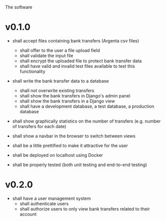 The software

# v0.1.0

- shall accept files containing bank transfers (Argenta csv files)
  - shall offer to the user a file upload field
  - shall validate the input file
  - shall encrypt the uploaded file to protect bank transfer data
  - shall have valid and invalid test files available to test this functionality

- shall write the bank transfer data to a database
  - shall not overwrite existing transfers
  - shall show the bank transfers in Django's admin panel
  - shall show the bank transfers in a Django view
  - shall have a development database, a test database, a production database

- shall show graphically statistics on the number of transfers 
  (e.g. number of transfers for each date)
- shall show a navbar in the browser to switch between views
- shall be a little prettified to make it attractive for the user

- shall be deployed on localhost using Docker

- shall be properly tested (both unit testing and end-to-end testing)


# v0.2.0

- shall have a user management system
  - shall authenticate users
  - shall authorize users to only view bank transfers related to their account